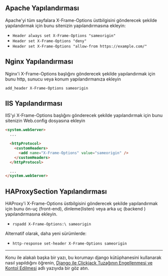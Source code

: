 ## Apache Yapılandırması

Apache'yi tüm sayfalara X-Frame-Options üstbilgisini gönderecek şekilde yapılandırmak için bunu sitenizin yapılandırmasına ekleyin:

- `Header always set X-Frame-Options "sameorigin"`
- `Header set X-Frame-Options "deny"`
- `Header set X-Frame-Options "allow-from https://example.com/"`

## Nginx Yapılandırması
Nginx'i X-Frame-Options başlığını gönderecek şekilde yapılandırmak için bunu http, sunucu veya konum yapılandırmanıza ekleyin

`add_header X-Frame-Options sameorigin`

## IIS Yapılandırması
IIS'yi X-Frame-Options başlığını gönderecek şekilde yapılandırmak için bunu sitenizin Web.config dosyasına ekleyin

```html
<system.webServer>
  ...

  <httpProtocol>
    <customHeaders>
      <add name="X-Frame-Options" value="sameorigin" />
    </customHeaders>
  </httpProtocol>

  ...
</system.webServer>
```

## HAProxySection Yapılandırması
HAProxy'i X-Frame-Options üstbilgisini gönderecek şekilde yapılandırmak için bunu ön-uç (front-end), dinleme(listen) veya arka uç (backend ) yapılandırmasına ekleyin.

- `rspadd X-Frame-Options:\ sameorigin`

Alternatif olarak, daha yeni sürümlerde:

- `http-response set-header X-Frame-Options sameorigin`

-------

Konu ile alakalı başka bir yazı, bu korumayı django kütüphanesini kullanarak nasıl yapıldığını öğrenin, [Django ile Clickjack Tuzağının Engellenmesi ve Kontol Edilmesi](https://www.coogger.com/@hakancelik/django-ile-clickjack-tuzagnn-engellenmesi-ve-kontol-edilmesi-iframe-embed/) adlı yazıyıda bir göz atın.
